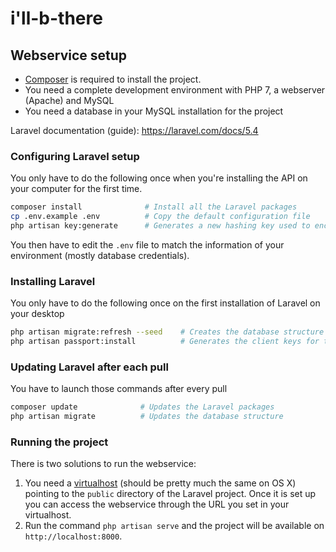 # i'll-b-there

## Webservice setup

 - [Composer](https://getcomposer.org/download/) is required to install the project.
 - You need a complete development environment with PHP 7, a webserver (Apache) and MySQL
 - You need a database in your MySQL installation for the project

 Laravel documentation (guide): https://laravel.com/docs/5.4

### Configuring Laravel setup

You only have to do the following once when you're installing the API on your computer for the first time.

```sh
composer install              # Install all the Laravel packages
cp .env.example .env          # Copy the default configuration file
php artisan key:generate      # Generates a new hashing key used to encrypt passwords and stuff
```

You then have to edit the `.env` file to match the information of your environment (mostly database credentials).

### Installing Laravel

You only have to do the following once on the first installation of Laravel on your desktop

```sh
php artisan migrate:refresh --seed    # Creates the database structure and fills it with test / default data
php artisan passport:install          # Generates the client keys for the OAuth2 authentication
```

### Updating Laravel after each pull

You have to launch those commands after every pull

```sh
composer update              # Updates the Laravel packages
php artisan migrate          # Updates the database structure
```

### Running the project

There is two solutions to run the webservice:

 1. You need a [virtualhost](https://www.digitalocean.com/community/tutorials/how-to-set-up-apache-virtual-hosts-on-ubuntu-14-04-lts) (should be pretty much the same on OS X) pointing to the `public` directory of the Laravel project. Once it is set up you can access the webservice through the URL you set in your virtualhost.
 2. Run the command `php artisan serve` and the project will be available on `http://localhost:8000`.

